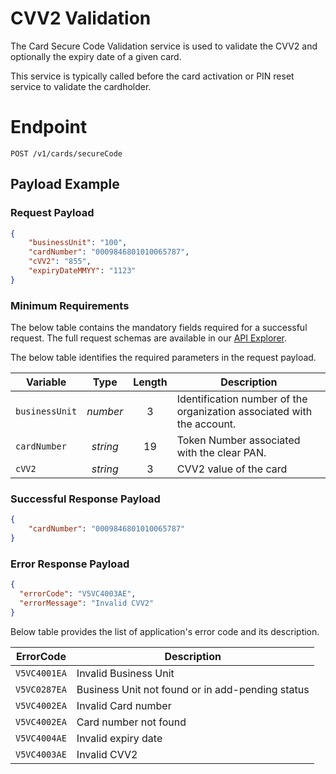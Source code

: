 # CVV2 Validation

The Card Secure Code Validation service is used to validate the CVV2  and optionally the expiry date of a given card. 

This service is typically called before the card activation or PIN reset service to validate the cardholder.

# Endpoint
`POST /v1/cards/secureCode`


## Payload Example

### Request Payload

```json
{
    "businessUnit": "100",
    "cardNumber": "0009846801010065787",
    "cVV2": "855",
    "expiryDateMMYY": "1123"
}
```

### Minimum Requirements
The below table contains the mandatory fields required for a successful request. The full request schemas are available in our [API Explorer](../api/?type=post&path=/v1/cards/secureCode).

The below table identifies the required parameters in the request payload.

| Variable | Type | Length | Description |
| -------- | :--: | :------------: | ------------------ |
| `businessUnit` | *number* | 3 | Identification number of the organization associated with the account. |
| `cardNumber` | *string* | 19 | Token Number associated with the clear PAN. | 
| `cVV2` | *string* | 3 | CVV2 value of the card |



### Successful Response Payload

```json
{
    "cardNumber": "0009846801010065787"
}
```

### Error Response Payload

```json
{
  "errorCode": "V5VC4003AE",
  "errorMessage": "Invalid CVV2"  
}
```
Below table provides the list of application's error code and its description. 

| ErrorCode |  Description |
| --------  | ------------------ |
|`V5VC4001EA` |	Invalid Business Unit|
|`V5VC0287EA` |	Business Unit not found or in add-pending status|
|`V5VC4002EA` |	Invalid Card number|
|`V5VC4002EA` |	Card number not found |
|`V5VC4004AE` |	Invalid expiry date|
|`V5VC4003AE` |	Invalid CVV2 |

